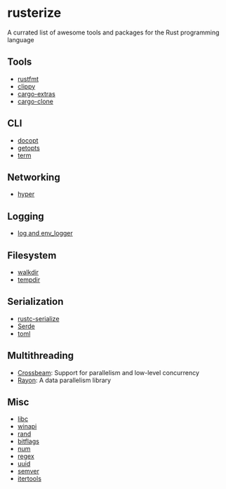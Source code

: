 # rusterize
A currated list of awesome tools and packages for the Rust programming language

## Tools
  - [rustfmt](https://github.com/rust-lang-nursery/rustfmt)
  - [clippy](https://github.com/Manishearth/rust-clippy)
  - [cargo-extras](https://github.com/kbknapp/cargo-extras)
  - [cargo-clone](https://github.com/JanLikar/cargo-clone)

## CLI
  - [docopt](https://github.com/docopt/docopt.rs)
  - [getopts](https://github.com/rust-lang-nursery/getopts)
  - [term](https://github.com/Stebalien/term)

## Networking
  - [hyper](https://github.com/hyperium/hyper)

## Logging
  - [log and env_logger](https://github.com/rust-lang-nursery/log)

## Filesystem
  - [walkdir](https://github.com/BurntSushi/walkdir)
  - [tempdir](https://github.com/rust-lang-nursery/tempdir)


## Serialization
  - [rustc-serialize](https://github.com/rust-lang-nursery/rustc-serialize)
  - [Serde](https://github.com/serde-rs/serde)
  - [toml](https://github.com/alexcrichton/toml-rs)

## Multithreading
  - [Crossbeam](https://github.com/aturon/crossbeam): Support for parallelism and low-level concurrency
  - [Rayon](https://github.com/nikomatsakis/rayon): A data parallelism library

## Misc
  - [libc](https://github.com/rust-lang-nursery/libc)
  - [winapi](https://github.com/retep998/winapi-rs)
  - [rand](https://github.com/rust-lang-nursery/rand)
  - [bitflags](https://github.com/rust-lang-nursery/bitflags)
  - [num](https://github.com/rust-num/num)
  - [regex](https://github.com/rust-lang-nursery/regex)
  - [uuid](https://github.com/rust-lang-nursery/uuid)
  - [semver](https://github.com/steveklabnik/semver)
  - [itertools](https://github.com/bluss/rust-itertools)

